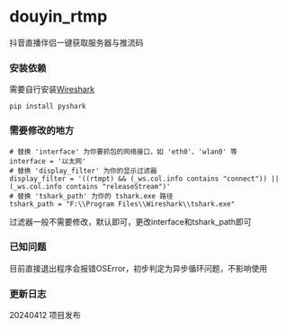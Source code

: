 # douyin_rtmp
抖音直播伴侣一键获取服务器与推流码

### 安装依赖

需要自行安装[Wireshark](https://www.wireshark.org/)

```pip install pyshark```

### 需要修改的地方

```
# 替换 'interface' 为你要抓包的网络接口，如 'eth0'、'wlan0' 等
interface = '以太网'
# 替换 'display_filter' 为你的显示过滤器
display_filter = '((rtmpt) && (_ws.col.info contains "connect")) || (_ws.col.info contains "releaseStream")'
# 替换 'tshark_path' 为你的 tshark.exe 路径
tshark_path = "F:\\Program Files\\Wireshark\\tshark.exe"
```

过滤器一般不需要修改，默认即可，更改interface和tshark_path即可

### 已知问题

目前直接退出程序会报错OSError，初步判定为异步循环问题，不影响使用

### 更新日志

20240412 项目发布

